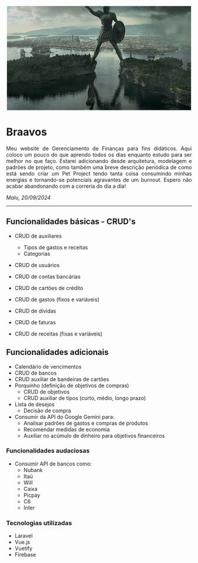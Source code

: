 <div align="center">
    <img src="braavos.gif"/>
</div>

<div>

# Braavos 

<p align="justify"> Meu website de Gerenciamento de Finanças para fins didáticos. Aqui coloco um pouco do que aprendo todos os dias enquanto estudo para ser melhor no que faço.
Estarei adicionando desde arquitetura, modelagem e padrões de projeto, como também uma breve descrição periódica de como está
sendo criar um Pet Project tendo tanta coisa consumindo minhas energias e tornando-se potenciais agravantes de um burnout. Espero não acabar abandonando com a correria do dia a dia!

_Malu, 20/09/2024_
</p>

<hr>

## Funcionalidades básicas - CRUD's

- CRUD de auxiliares
  - Tipos de gastos e receitas
  - Categorias
  
- CRUD de usuários
- CRUD de contas bancárias
- CRUD de cartões de crédito
- CRUD de gastos (fixos e variáveis)
- CRUD de dívidas
- CRUD de faturas
- CRUD de receitas (fixas e variáveis)

## Funcionalidades adicionais

- Calendário de vencimentos
- CRUD de bancos
- CRUD auxiliar de bandeiras de cartões
- Porquinho (definição de objetivos de compras)
  - CRUD de objetivos
  - CRUD auxiliar de tipos (curto, médio, longo prazo)
- Lista de desejos
  - Decisão de compra
- Consumir da API do Google Gemini para:
  - Analisar padrões de gastos e compras de produtos
  - Recomendar medidas de economia
  - Auxiliar no acúmulo de dinheiro para objetivos financeiros

### Funcionalidades audaciosas

- Consumir API de bancos como:
  - Nubank
  - Itaú
  - Will
  - Caixa
  - Picpay
  - C6
  - Inter
 
### Tecnologias utilizadas
- Laravel
- Vue.js
- Vuetify
- Firebase
</div>
